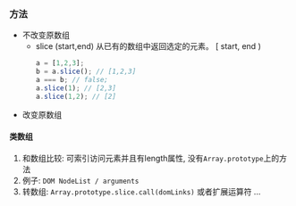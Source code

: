 



### 方法

* 不改变原数组
  * slice (start,end) 从已有的数组中返回选定的元素。 [ start, end )
    ``` javascript
    a = [1,2,3];
    b = a.slice(); // [1,2,3]
    a === b; // false;
    a.slice(1); // [2,3]
    a.slice(1,2); // [2]
    ```
* 改变原数组
  




#### 类数组
1. 和数组比较: 可索引访问元素并且有length属性, 没有```Array.prototype```上的方法
2. 例子: ```DOM NodeList / arguments```
3. 转数组: ```Array.prototype.slice.call(domLinks)``` 或者扩展运算符 ...

